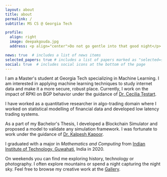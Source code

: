```yaml
---
layout: about
title: about
permalink: /
subtitle: MS CS @ Georgia Tech

profile:
  align: right
  image: deepakgouda.jpg
  address: <p align="center">Do not go gentle into that good night</p>

news: true  # includes a list of news items
selected_papers: true # includes a list of papers marked as "selected={true}"
social: true  # includes social icons at the bottom of the page
---
```


I am a Master's student at Georgia Tech specializing in Machine Learning. I am interested in applying machine learning techniques to study internet data and make it a more secure, robust place. Currently, I work on the impact of RPKI on BGP behavior under the guidance of [Dr. Cecilia Testart](https://www.cc.gatech.edu/people/cecilia-testart).

I have worked as a quantitative researcher in algo-trading domain where I worked on statistical modelling of financial
data and developed low latency trading systems.

As a part of my Bachelor's Thesis, I developed a Blockchain Simulator and proposed a model to validate any
simulation framework. I was fortunate to work under the guidance of [Dr. Kalpesh Kapoor](https://www.iitg.ac.in/kalpesh/).

I graduated with a major in *Mathematics and Computing* from
[Indian Institute of Technology, Guwahati](https://www.iitg.ac.in/), India in 2020.

On weekends you can find me exploring history, technology or photography. I often explore mountains or spend a night capturing the night sky. Feel free to browse my creative work
at the [Gallery](/shots).
